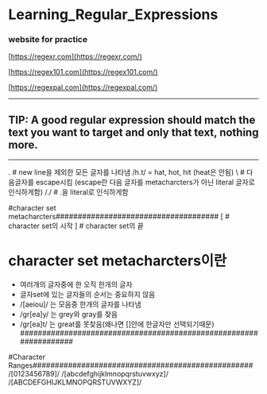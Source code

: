 # Learning_Regular_Expressions

### website for practice
[https://regexr.com](https://regexr.com/)

[https://regex101.com](https://regex101.com/)

[https://regexpal.com](https://regexpal.com/)

---
## TIP: A good regular expression should match the text you want to target and only that text, nothing more.

---

. # new line을 제외한 모든 글자를 나타냄
/h.t/ = hat, hot, hit (heat은 안됨)
\   # 다음글자를 escape시킴 (escape란 다음 글자를 metacharcters가 아닌 literal 글자로 인식하게함)
/\./ # .을 literal로 인식하게함


#character set metacharcters#####################################
[ # character set의 시작
] # character set의 끝

# character set metacharcters이란
 - 여러개의 글자중에 한 오직 한개의 글자
 - 글자set에 있는 글자들의 순서는 중요하지 않음
 - /[aeiou]/ 는 모음중 한개의 글자를 나타냄
 - /gr[ea]y/ 는 grey와 gray를 찾음
 - /gr[ea]t/ 는 great를 못찾음(왜나면 []안에 한글자만 선택되기때문)
##################################################################

#Character Ranges##################################################
/[0123456789]/
/[abcdefghijklmnopqrstuvwxyz]/
/[ABCDEFGHIJKLMNOPQRSTUVWXYZ]/
